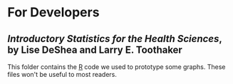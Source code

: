 For Developers
================
## *Introductory Statistics for the Health Sciences*, by Lise DeShea and Larry E. Toothaker

This folder contains the [R](http://www.r-project.org/) code we used to prototype some graphs.  These files won't be useful to most readers.

